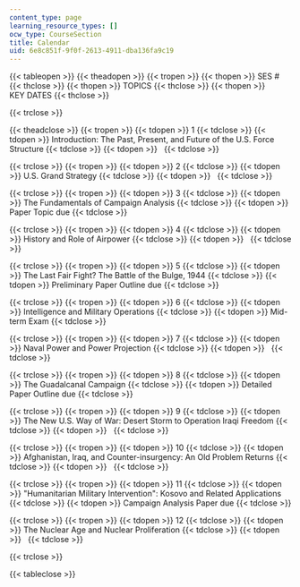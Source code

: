 ```yaml
---
content_type: page
learning_resource_types: []
ocw_type: CourseSection
title: Calendar
uid: 6e8c851f-9f0f-2613-4911-dba136fa9c19
---
```


{{< tableopen >}}
{{< theadopen >}}
{{< tropen >}}
{{< thopen >}}
SES #
{{< thclose >}}
{{< thopen >}}
TOPICS
{{< thclose >}}
{{< thopen >}}
KEY DATES
{{< thclose >}}

{{< trclose >}}

{{< theadclose >}}
{{< tropen >}}
{{< tdopen >}}
1
{{< tdclose >}}
{{< tdopen >}}
Introduction: The Past, Present, and Future of the U.S. Force Structure
{{< tdclose >}}
{{< tdopen >}}
 
{{< tdclose >}}

{{< trclose >}}
{{< tropen >}}
{{< tdopen >}}
2
{{< tdclose >}}
{{< tdopen >}}
U.S. Grand Strategy
{{< tdclose >}}
{{< tdopen >}}
 
{{< tdclose >}}

{{< trclose >}}
{{< tropen >}}
{{< tdopen >}}
3
{{< tdclose >}}
{{< tdopen >}}
The Fundamentals of Campaign Analysis
{{< tdclose >}}
{{< tdopen >}}
Paper Topic due
{{< tdclose >}}

{{< trclose >}}
{{< tropen >}}
{{< tdopen >}}
4
{{< tdclose >}}
{{< tdopen >}}
History and Role of Airpower
{{< tdclose >}}
{{< tdopen >}}
 
{{< tdclose >}}

{{< trclose >}}
{{< tropen >}}
{{< tdopen >}}
5
{{< tdclose >}}
{{< tdopen >}}
The Last Fair Fight? The Battle of the Bulge, 1944
{{< tdclose >}}
{{< tdopen >}}
Preliminary Paper Outline due
{{< tdclose >}}

{{< trclose >}}
{{< tropen >}}
{{< tdopen >}}
6
{{< tdclose >}}
{{< tdopen >}}
Intelligence and Military Operations
{{< tdclose >}}
{{< tdopen >}}
Mid-term Exam
{{< tdclose >}}

{{< trclose >}}
{{< tropen >}}
{{< tdopen >}}
7
{{< tdclose >}}
{{< tdopen >}}
Naval Power and Power Projection
{{< tdclose >}}
{{< tdopen >}}
 
{{< tdclose >}}

{{< trclose >}}
{{< tropen >}}
{{< tdopen >}}
8
{{< tdclose >}}
{{< tdopen >}}
The Guadalcanal Campaign
{{< tdclose >}}
{{< tdopen >}}
Detailed Paper Outline due
{{< tdclose >}}

{{< trclose >}}
{{< tropen >}}
{{< tdopen >}}
9
{{< tdclose >}}
{{< tdopen >}}
The New U.S. Way of War: Desert Storm to Operation Iraqi Freedom
{{< tdclose >}}
{{< tdopen >}}
 
{{< tdclose >}}

{{< trclose >}}
{{< tropen >}}
{{< tdopen >}}
10
{{< tdclose >}}
{{< tdopen >}}
Afghanistan, Iraq, and Counter-insurgency: An Old Problem Returns
{{< tdclose >}}
{{< tdopen >}}
 
{{< tdclose >}}

{{< trclose >}}
{{< tropen >}}
{{< tdopen >}}
11
{{< tdclose >}}
{{< tdopen >}}
"Humanitarian Military Intervention": Kosovo and Related Applications
{{< tdclose >}}
{{< tdopen >}}
Campaign Analysis Paper due
{{< tdclose >}}

{{< trclose >}}
{{< tropen >}}
{{< tdopen >}}
12
{{< tdclose >}}
{{< tdopen >}}
The Nuclear Age and Nuclear Proliferation
{{< tdclose >}}
{{< tdopen >}}
 
{{< tdclose >}}

{{< trclose >}}

{{< tableclose >}}